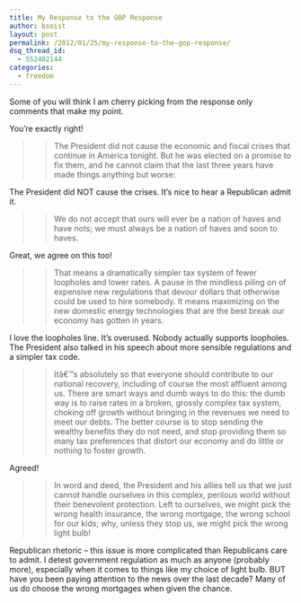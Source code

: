 ```yaml
---
title: My Response to the GOP Response
author: bsoist
layout: post
permalink: /2012/01/25/my-response-to-the-gop-response/
dsq_thread_id:
  - 552402144
categories:
  - freedom
---
```

Some of you will think I am cherry picking from the response only comments that make my point.

You&#8217;re exactly right! 

> > The President did not cause the economic and fiscal crises that continue in America tonight. But he was elected on a promise to fix them, and he cannot claim that the last three years have made things anything but worse:

The President did NOT cause the crises. It&#8217;s nice to hear a Republican admit it.

> > We do not accept that ours will ever be a nation of haves and have nots; we must always be a nation of haves and soon to haves.

Great, we agree on this too!

> > That means a dramatically simpler tax system of fewer loopholes and lower rates. A pause in the mindless piling on of expensive new regulations that devour dollars that otherwise could be used to hire somebody. It means maximizing on the new domestic energy technologies that are the best break our economy has gotten in years.

I love the loopholes line. It&#8217;s overused. Nobody actually supports loopholes. The President also talked in his speech about more sensible regulations and a simpler tax code.

> > Itâ€™s absolutely so that everyone should contribute to our national recovery, including of course the most affluent among us. There are smart ways and dumb ways to do this: the dumb way is to raise rates in a broken, grossly complex tax system, choking off growth without bringing in the revenues we need to meet our debts. The better course is to stop sending the wealthy benefits they do not need, and stop providing them so many tax preferences that distort our economy and do little or nothing to foster growth.

Agreed!

> > In word and deed, the President and his allies tell us that we just cannot handle ourselves in this complex, perilous world without their benevolent protection. Left to ourselves, we might pick the wrong health insurance, the wrong mortgage, the wrong school for our kids; why, unless they stop us, we might pick the wrong light bulb!

Republican rhetoric &#8211; this issue is more complicated than Republicans care to admit. I detest government regulation as much as anyone (probably more), especially when it comes to things like my choice of light bulb. BUT have you been paying attention to the news over the last decade? Many of us do choose the wrong mortgages when given the chance.
